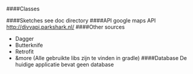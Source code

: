####Classes

####Sketches
see doc directory
####API
google maps API
http://divvapi.parkshark.nl/
####Other sources
- Dagger
- Butterknife
- Retrofit
- &more
(Alle gebruikte libs zijn te vinden in gradle)
####Database
De huidige applicatie bevat geen database